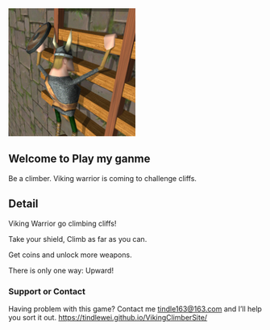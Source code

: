 <img src="./images/logo.jpeg" width="50%" height="50%">

## Welcome to Play my ganme

Be a climber. Viking warrior is coming to challenge cliffs.

## Detail

Viking Warrior go climbing cliffs!

Take your shield, Climb as far as you can.

Get coins  and unlock more weapons.

There is only one way: Upward!

### Support or Contact

Having problem with this game? 
Contact me [tindle163@163.com]() and I’ll help you sort it out.
https://tindlewei.github.io/VikingClimberSite/
